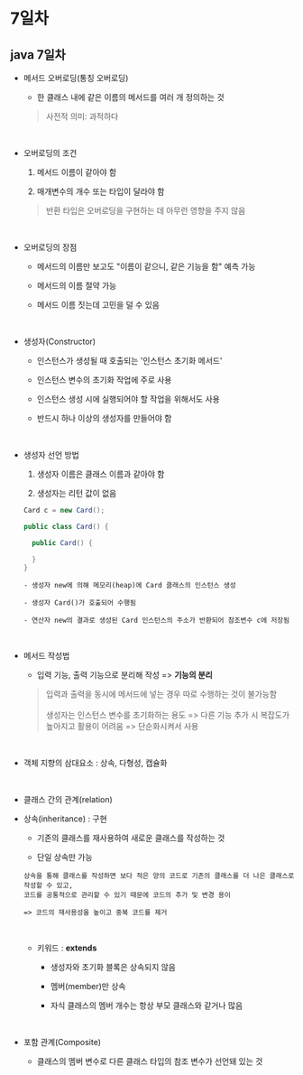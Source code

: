 # 7일차

## java 7일차

- 메서드 오버로딩(통칭 오버로딩)

  - 한 클래스 내에 같은 이름의 메서드를 여러 개 정의하는 것

  > 사전적 의미: 과적하다

<br />

- 오버로딩의 조건

  1. 메서드 이름이 같아야 함

  2. 매개변수의 개수 또는 타입이 달라야 함

  > 반환 타입은 오버로딩을 구현하는 데 아무런 영향을 주지 않음

<br />

- 오버로딩의 장점

  - 메서드의 이름만 보고도 "이름이 같으니, 같은 기능을 함" 예측 가능

  - 메서드의 이름 절약 가능

  - 메서드 이름 짓는데 고민을 덜 수 있음

<br />

- 생성자(Constructor)

  - 인스턴스가 생성될 때 호출되는 '인스턴스 초기화 메서드'

  - 인스턴스 변수의 초기화 작업에 주로 사용

  - 인스턴스 생성 시에 실행되어야 할 작업을 위해서도 사용

  - 반드시 하나 이상의 생성자를 만들어야 함

<br />

- 생성자 선언 방법

  1. 생성자 이름은 클래스 이름과 같아야 함

  2. 생성자는 리턴 값이 없음

  ```java
  Card c = new Card();
  ```

  ```java
  public class Card() {

    public Card() {

    }
  }
  ```

  ```
  - 생성자 new에 의해 메모리(heap)에 Card 클래스의 인스턴스 생성

  - 생성자 Card()가 호출되어 수행됨

  - 연산자 new의 결과로 생성된 Card 인스턴스의 주소가 반환되어 참조변수 c에 저장됨
  ```

<br />

- 메서드 작성법

  - 입력 기능, 출력 기능으로 분리해 작성 => **기능의 분리**

  > 입력과 출력을 동시에 메서드에 넣는 경우 따로 수행하는 것이 불가능함 <br /><br />
  > 생성자는 인스턴스 변수를 초기화하는 용도 => 다른 기능 추가 시 복잡도가 높아지고 활용이 어려움 => 단순화시켜서 사용

<br />

- 객체 지향의 삼대요소 : 상속, 다형성, 캡슐화

<br />

- 클래스 간의 관계(relation)

- 상속(inheritance) : 구현

  - 기존의 클래스를 재사용하여 새로운 클래스를 작성하는 것

  - 단일 상속만 가능

  ```
  상속을 통해 클래스를 작성하면 보다 적은 양의 코드로 기존의 클래스를 더 나은 클래스로 작성할 수 있고,
  코드를 공통적으로 관리할 수 있기 때문에 코드의 추가 및 변경 용이

  => 코드의 재사용성을 높이고 중복 코드를 제거
  ```

  <br />

  - 키워드 : **extends**

    - 생성자와 초기화 블록은 상속되지 않음

    - 멤버(member)만 상속

    - 자식 클래스의 멤버 개수는 항상 부모 클래스와 같거나 많음

<br />

- 포함 관계(Composite)

  - 클래스의 멤버 변수로 다른 클래스 타입의 참조 변수가 선언돼 있는 것
